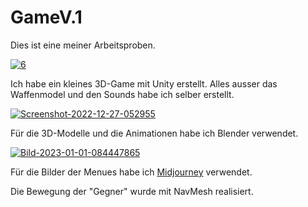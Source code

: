 # GameV.1

Dies ist eine meiner Arbeitsproben.

<a href="https://ibb.co/S36LVsR"><img src="https://i.ibb.co/sVgBsmy/6.jpg" alt="6" border="0"></a>

Ich habe ein kleines 3D-Game mit Unity erstellt.
Alles ausser das Waffenmodel und den Sounds habe ich selber erstellt.

<a href="https://ibb.co/d6WXHph"><img src="https://i.ibb.co/Mp2KJ1X/Screenshot-2022-12-27-052955.png" alt="Screenshot-2022-12-27-052955" border="0"></a>

Für die 3D-Modelle und die Animationen habe ich Blender verwendet.

<a href="https://ibb.co/kQP9J99"><img src="https://i.ibb.co/vZMQhQQ/Bild-2023-01-01-084447865.png" alt="Bild-2023-01-01-084447865" border="0"></a>

Für die Bilder der Menues habe ich [Midjourney](https://www.midjourney.com) verwendet.

Die Bewegung der "Gegner" wurde mit NavMesh realisiert.  
